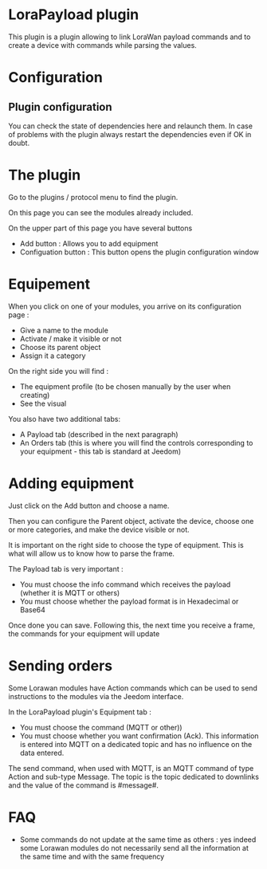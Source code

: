 # LoraPayload plugin

This plugin is a plugin allowing to link LoraWan payload commands and to create a device with commands while parsing the values.

# Configuration

## Plugin configuration

You can check the state of dependencies here and relaunch them. In case of problems with the plugin always restart the dependencies even if OK in doubt.


# The plugin

Go to the plugins / protocol menu to find the plugin.

On this page you can see the modules already included.

On the upper part of this page you have several buttons

-   Add button : Allows you to add equipment
-   Configuation button : This button opens the plugin configuration window

# Equipement

When you click on one of your modules, you arrive on its configuration page :

-   Give a name to the module
-   Activate / make it visible or not
-   Choose its parent object
-   Assign it a category

On the right side you will find :

-   The equipment profile (to be chosen manually by the user when creating)
-   See the visual

You also have two additional tabs:

-   A Payload tab (described in the next paragraph)
-   An Orders tab (this is where you will find the controls corresponding to your equipment - this tab is standard at Jeedom)

# Adding equipment

Just click on the Add button and choose a name.

Then you can configure the Parent object, activate the device, choose one or more categories, and make the device visible or not.

It is important on the right side to choose the type of equipment. This is what will allow us to know how to parse the frame.

The Payload tab is very important :

-   You must choose the info command which receives the payload (whether it is MQTT or others)
-   You must choose whether the payload format is in Hexadecimal or Base64


Once done you can save. Following this, the next time you receive a frame, the commands for your equipment will update

# Sending orders

Some Lorawan modules have Action commands which can be used to send instructions to the modules via the Jeedom interface.

In the LoraPayload plugin's Equipment tab :

- You must choose the  command (MQTT or other))
- You must choose whether you want confirmation (Ack). This information is entered into MQTT on a dedicated topic and has no influence on the data entered.

The send command, when used with MQTT, is an MQTT command of type Action and sub-type Message. The topic is the topic dedicated to downlinks and the value of the command is #message#.

# FAQ

-   Some commands do not update at the same time as others : yes indeed some Lorawan modules do not necessarily send all the information at the same time and with the same frequency
